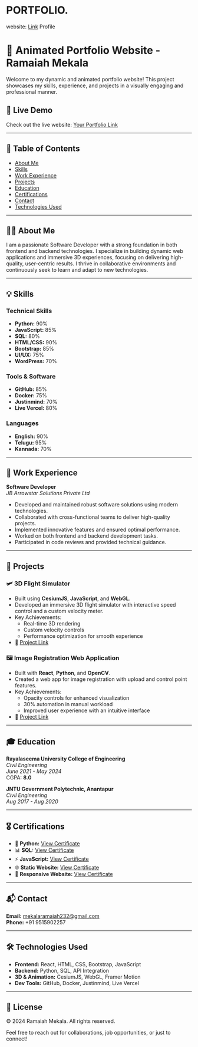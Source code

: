 # PORTFOLIO.

website: [Link](https://roadmap.sh/projects/portfolio-website)
Profile
# 🚀 Animated Portfolio Website - Ramaiah Mekala

Welcome to my dynamic and animated portfolio website! This project showcases my skills, experience, and projects in a visually engaging and professional manner.

## 🎨 Live Demo
Check out the live website: [Your Portfolio Link](https://zippy-conkies-cbb360.netlify.app/)

---

## 📑 Table of Contents
- [About Me](#about-me)
- [Skills](#skills)
- [Work Experience](#work-experience)
- [Projects](#projects)
- [Education](#education)
- [Certifications](#certifications)
- [Contact](#contact)
- [Technologies Used](#technologies-used)

---

## 🧑‍💻 About Me
I am a passionate Software Developer with a strong foundation in both frontend and backend technologies. I specialize in building dynamic web applications and immersive 3D experiences, focusing on delivering high-quality, user-centric results. I thrive in collaborative environments and continuously seek to learn and adapt to new technologies.

---

## 💡 Skills

### **Technical Skills**
- **Python:** 90%
- **JavaScript:** 85%
- **SQL:** 80%
- **HTML/CSS:** 90%
- **Bootstrap:** 85%
- **UI/UX:** 75%
- **WordPress:** 70%

### **Tools & Software**
- **GitHub:** 85%
- **Docker:** 75%
- **Justinmind:** 70%
- **Live Vercel:** 80%

### **Languages**
- **English:** 90%
- **Telugu:** 95%
- **Kannada:** 70%

---

## 💼 Work Experience
**Software Developer**  
*JB Arrowstar Solutions Private Ltd*  

- Developed and maintained robust software solutions using modern technologies.
- Collaborated with cross-functional teams to deliver high-quality projects.
- Implemented innovative features and ensured optimal performance.
- Worked on both frontend and backend development tasks.
- Participated in code reviews and provided technical guidance.

---

## 🚧 Projects

### 🛩️ **3D Flight Simulator**
- Built using **CesiumJS**, **JavaScript**, and **WebGL**.
- Developed an immersive 3D flight simulator with interactive speed control and a custom velocity meter.
- Key Achievements:
  - Real-time 3D rendering
  - Custom velocity controls
  - Performance optimization for smooth experience
- 📂 [Project Link](https://github.com/ramaiah560/JBAS-NAL-FlightSimulator)

### 🖼️ **Image Registration Web Application**
- Built with **React**, **Python**, and **OpenCV**.
- Created a web app for image registration with upload and control point features.
- Key Achievements:
  - Opacity controls for enhanced visualization
  - 30% automation in manual workload
  - Improved user experience with an intuitive interface
- 📂 [Project Link](https://github.com/ramaiah560/NAL)

---

## 🎓 Education

**Rayalaseema University College of Engineering**  
*Civil Engineering*  
*June 2021 - May 2024*  
CGPA: **8.0**

**JNTU Government Polytechnic, Anantapur**  
*Civil Engineering*  
*Aug 2017 - Aug 2020*

---

## 🎖️ Certifications
- 🐍 **Python:** [View Certificate](https://certificates.ccbp.in/intensive/programming-foundations?id=XTZPZZPHBQ)  
- 📊 **SQL:** [View Certificate](https://certificates.ccbp.in/intensive/introduction-to-databases?id=GVVYPQOGYJ)  
- ⚡ **JavaScript:** [View Certificate](https://certificates.ccbp.in/intensive/developerfoundations?id=GQCGFOMLPL)  
- 🌐 **Static Website:** [View Certificate](https://certificates.ccbp.in/intensive/static-website?id=SEUGBMKNVN)  
- 📱 **Responsive Website:** [View Certificate](https://certificates.ccbp.in/intensive/responsivewebsite?id=KXAGJUUKTE)  

---

## 📬 Contact

**Email:** [mekalaramaiah232@gmail.com](mailto:mekalaramaiah232@gmail.com)  
**Phone:** +91 9515902257  

---

## 🛠️ Technologies Used
- **Frontend:** React, HTML, CSS, Bootstrap, JavaScript
- **Backend:** Python, SQL, API Integration
- **3D & Animation:** CesiumJS, WebGL, Framer Motion
- **Dev Tools:** GitHub, Docker, Justinmind, Live Vercel

---

## 📄 License
© 2024 Ramaiah Mekala. All rights reserved.

Feel free to reach out for collaborations, job opportunities, or just to connect!
